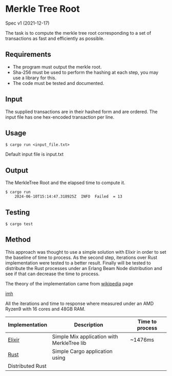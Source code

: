 # Merkle Tree Root

Spec v1 (2021-12-17)

The task is to compute the merkle tree root corresponding to a set of transactions as fast and efficiently as possible.

## Requirements

- The program must output the merkle root.
- Sha-256 must be used to perform the hashing at each step, you may use a library for this.
- The code must be tested and documented.

## Input

The supplied transactions are in their hashed form and are ordered. The input file has one hex-encoded transaction per line.


## Usage

```shell
$ cargo run <input_file.txt>
```

Default input file is input.txt

## Output

The MerkleTree Root and the elapsed time to compute it. 


```shell
$ cargo run 
    2024-06-10T15:14:47.318925Z  INFO  Failed  = 13
```

## Testing

```shell
$ cargo test 
```

## Method
This approach was thought to use a simple solution with Elixir in order to set the baseline of time to process. As the second step, iterations over Rust implementation were tested to a better result. Finally will be tested to distribute the Rust processes under an Erlang Beam Node distribution and see if that can decrease the time to process.

The theory of the implementation came from [wikipedia](https://en.wikipedia.org/wiki/Merkle_tree) page

[imh](https://en.wikipedia.org/wiki/Merkle_tree#/media/File:Hash_Tree.svg)

All the iterations and time to response where measured under an AMD Ryzen9 with 16 cores and 48GB RAM. 

|  Implementation | Description | Time to process |
|---|---|---|
| [Elixir](./merkle_root_ex)| Simple Mix application with MerkleTree lib   |  ~1476ms
| [Rust](./merkle_root) | Simple Cargo application using  |
| Distributed Rust | | 
